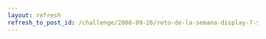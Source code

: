 ```yaml
---
layout: refresh
refresh_to_post_id: /challenge/2008-09-26/reto-de-la-semana-display-7-segmentos-oblcuo
---
```

